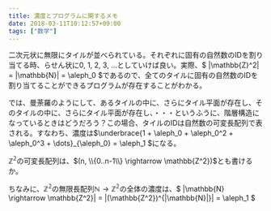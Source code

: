```yaml
---
title: 濃度とプログラムに関するメモ
date: 2018-03-11T10:12:57+09:00
tags: ["数学"]
---
```


二次元状に無限にタイルが並べられている。それぞれに固有の自然数のIDを割り当てる時、らせん状に0, 1, 2, 3, ...としていけば良い。実際、$ |\mathbb{Z}^2| = |\mathbb{N}| = \aleph_0 $であるので、全てのタイルに固有の自然数のIDを割り当てることができるプログラムが存在することがわかる。

では、曼荼羅のようにして、あるタイルの中に、さらにタイル平面が存在し、そのタイルの中に、さらにタイル平面が存在し、・・・というふうに、階層構造になっているときはどうだろう？この場合、タイルのIDは自然数の可変長配列で表される。すなわち、濃度は$\underbrace{1 + \aleph\_0 + \aleph\_0^2 + \aleph\_0^3 + \dots}\_{\aleph\_0} = \aleph\_1 $になる。

$\mathbb{Z^2}$の可変長配列は、$(n, \\{0..n-1\\} \rightarrow \mathbb{Z^2})$とも書けるか。

ちなみに、$\mathbb{Z^2}$の無限長配列$\mathbb{N} \rightarrow \mathbb{Z^2}$の全体の濃度は、$ |\mathbb{N} \rightarrow \mathbb{Z^2}| = |(\mathbb{Z^2})^{|\mathbb{N}|}| = \aleph\_1 $